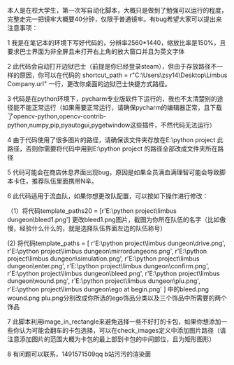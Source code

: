 本人是在校大学生，第一次写自动化脚本，大概只是做到了勉强可以运行的程度，完整走完一把镜牢大概要40分钟，仅限于普通镜牢。有bug希望大家可以提出来
注意事项：

1 我是在笔记本的环境下写好代码的，分辨率2560*1440，缩放比率是150%，且要求巴士界面为非全屏且未打开右上角的放大窗口并且为英文字体

2 此代码会自动打开边狱巴士（前提是你已经登录steam），但由于存放路径不一样的原因，你可以在代码的  shortcut_path = r"C:\Users\zsy14\Desktop\Limbus Company.url" 一行，更改你桌面的边狱巴士快捷方式路径。

3 代码是在python环境下，pycharm专业版软件下运行的，我也不太清楚别的途径能不能正常运行（如果需要正常运行，请确保pycharm的编辑器正常，且下载了opencv-python,opencv-contrib-python,numpy,pip,pyautogui,pygetwindow这些插件，不然代码无法运行）

4 由于代码使用了很多图片的路径，请确保该文件夹存放在E:\python project  此路径，否则你需要将代码中用到E:\python project 的路径全部改成文件夹所在路径

5 代码可能会在商店休息界面出现bug，原因是如果全员满血满理智可能会导致脚本卡住，推荐队伍里面携带N辛。

6 此代码适用于流血队，如果你想更改队配置，可以按如下操作进行修改：

（1）将代码template_paths20 = [r'E:\python project\limbus dungeon\bleed1.png'] 更改bleed1.png图片，截图为你所在队伍的名字（比如傲慢，经验什么什么的，就是选择队伍界面左边的队伍称号）

 (2) 将代码template_paths = [
    r'E:\python project\limbus dungeon\drive.png', r'E:\python project\limbus dungeon\mirrordungeons.png',
    r'E:\python project\limbus dungeon\simulation.png', r'E:\python project\limbus dungeon\enter.png',
    r'E:\python project\limbus dungeon\confirm.png', r'E:\python project\limbus dungeon\bleed.png',
    r'E:\python project\limbus dungeon\wound.png', r'E:\python project\limbus dungeon\plu.png',
    r'E:\python project\limbus dungeon\ego at begin.png'
]     中的bleed.png wound.png plu.png分别改成你所选的ego饰品分类以及三个饰品中所需要的两个饰品

7  此脚本利用image_in_rectangle来避免选择一些不好打的卡包，如果你想添加一些你认为可能会翻车的卡包选择，可以在check_images定义中添加图片路径（请注意添加图片的范围大概为卡包的最上部到卡包的中间部位，且为矩形图形）

8 有问题可以联系，1491571509qq  b站污污的渲染菌 
